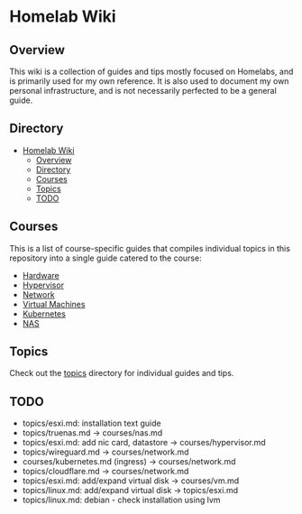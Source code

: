 # Homelab Wiki

## Overview

This wiki is a collection of guides and tips mostly focused on Homelabs, and is primarily used for my own reference. It is also used to document my own personal infrastructure, and is not necessarily perfected to be a general guide.

## Directory

- [Homelab Wiki](#homelab-wiki)
  - [Overview](#overview)
  - [Directory](#directory)
  - [Courses](#courses)
  - [Topics](#topics)
  - [TODO](#todo)

## Courses

This is a list of course-specific guides that compiles individual topics in this repository into a single guide catered to the course:

- [Hardware](./courses/#)
- [Hypervisor](./courses/#)
- [Network](./courses/#)
- [Virtual Machines](./courses/#)
- [Kubernetes](./courses/#)
- [NAS](./courses/#)

## Topics

Check out the [topics](./topics/) directory for individual guides and tips.

## TODO

- topics/esxi.md: installation text guide
- topics/truenas.md -> courses/nas.md
- topics/esxi.md: add nic card, datastore -> courses/hypervisor.md
- topics/wireguard.md -> courses/network.md
- courses/kubernetes.md (ingress) -> courses/network.md
- topics/cloudflare.md -> courses/network.md
- topics/esxi.md: add/expand virtual disk -> courses/vm.md
- topics/linux.md: add/expand virtual disk -> topics/esxi.md
- topics/linux.md: debian - check installation using lvm
